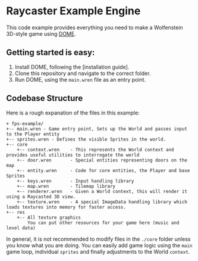 # Raycaster Example Engine

This code example provides everything you need to make a Wolfenstein 3D-style game using [DOME](https://domeengine.com).


## Getting started is easy:

1) Install DOME, following the [installation guide].
2) Clone this repository and navigate to the correct folder.
3) Run DOME, using the `main.wren` file as an entry point.

## Codebase Structure

Here is a rough expanation of the files in this example:

```
+ fps-example/
+-- main.wren - Game entry point, Sets up the World and passes input to the Player entity
+-- sprites.wren - Defines the visible Sprites in the world.
+-- core
    +-- context.wren    - This represents the World context and provides useful utilities to interrogate the world
    +-- door.wren       - Special entities representing doors on the map
    +-- entity.wren     - Code for core entities, the Player and base Sprites
    +-- keys.wren       - Input handling library
    +-- map.wren        - Tilemap library
    +-- renderer.wren   - Given a World context, this will render it using a Raycasted 3D view.
    +-- texture.wren    - A special ImageData handling library which loads textures into memory for faster access.
+-- res
    +-- All texture graphics
        You can put other resources for your game here (music and level data)
```

In general, it is not recommended to modify files in the `./core` folder unless you know what you are doing.
You can easily add game logic using the `main` game loop, individual `sprites` and finally adjustments to the World `context`.

